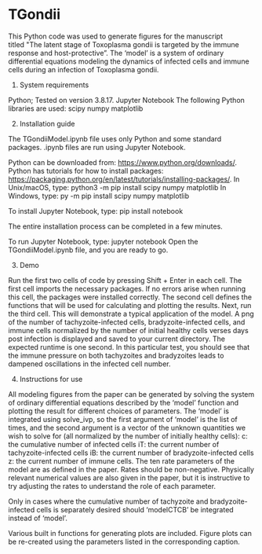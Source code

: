 # TGondii

This Python code was used to generate figures for the manuscript titled "The latent stage of Toxoplasma gondii is targeted by the immune response and host-protective”. The ‘model’ is a system of ordinary differential equations modeling the dynamics of infected cells and immune cells during an infection of Toxoplasma gondii. 


1. System requirements
 
Python; Tested on version 3.8.17. 
Jupyter Notebook
The following Python libraries are used:
scipy
numpy
matplotlib


2. Installation guide

The TGondiiModel.ipynb file uses only Python and some standard packages. 
.ipynb files are run using Jupyter Notebook.

Python can be downloaded from: https://www.python.org/downloads/.
Python has tutorials for how to install packages: https://packaging.python.org/en/latest/tutorials/installing-packages/.
In Unix/macOS, type: 
python3 -m pip install scipy numpy matplotlib
In Windows, type: 
py -m pip install scipy numpy matplotlib

To install Jupyter Notebook, type:
pip install notebook

The entire installation process can be completed in a few minutes. 

To run Jupyter Notebook, type:
jupyter notebook
Open the TGondiiModel.ipynb file, and you are ready to go. 


3. Demo

Run the first two cells of code by pressing Shift + Enter in each cell. 
The first cell imports the necessary packages. If no errors arise when running this cell, the packages were installed correctly.
The second cell defines the functions that will be used for calculating and plotting the results. 
Next, run the third cell. This will demonstrate a typical application of the model. 
A png of the number of tachyzoite-infected cells, bradyzoite-infected cells, and immune cells normalized by the number of initial healthy cells verses days post infection is displayed and saved to your current directory. The expected runtime is one second.  In this particular test, you should see that the immune pressure on both tachyzoites and bradyzoites leads to dampened oscillations in the infected cell number. 


4. Instructions for use

All modeling figures from the paper can be generated by solving the system of ordinary differential equations described by the ‘model’ function and plotting the result for different choices of parameters. The ‘model’ is integrated using solve_ivp, so the first argument of ‘model’ is the list of times, and the second argument is a vector of the unknown quantities we wish to solve for (all normalized by the number of initially healthy cells): 
c: the cumulative number of infected cells
iT: the current number of tachyzoite-infected cells
iB: the current number of bradyzoite-infected cells
z: the current number of immune cells. 
The ten rate parameters of the model are as defined in the paper. Rates should be non-negative. Physically relevant numerical values are also given in the paper, but it is instructive to try adjusting the rates to understand the role of each parameter. 

Only in cases where the cumulative number of tachyzoite and bradyzoite-infected cells is separately desired should ‘modelCTCB’ be integrated instead of ‘model’. 

Various built in functions for generating plots are included. Figure plots can be re-created using the parameters listed in the corresponding caption. 
